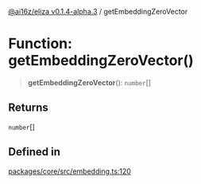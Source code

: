 [@ai16z/eliza v0.1.4-alpha.3](../index.md) / getEmbeddingZeroVector

# Function: getEmbeddingZeroVector()

> **getEmbeddingZeroVector**(): `number`[]

## Returns

`number`[]

## Defined in

[packages/core/src/embedding.ts:120](https://github.com/ae6623/ai-agent-cognitivedriftt/blob/main/packages/core/src/embedding.ts#L120)
